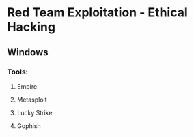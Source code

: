 # Red Team Exploitation - Ethical Hacking

## Windows

### Tools:

1. Empire

2. Metasploit

3. Lucky Strike

4. Gophish
